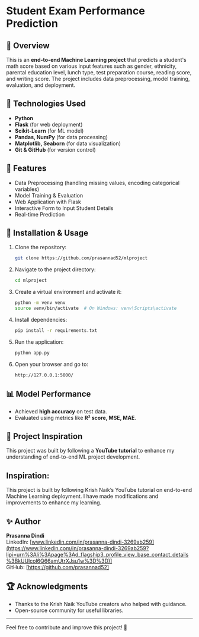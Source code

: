 # Student Exam Performance Prediction

## 📌 Overview
This is an **end-to-end Machine Learning project** that predicts a student's math score based on various input features such as gender, ethnicity, parental education level, lunch type, test preparation course, reading score, and writing score. The project includes data preprocessing, model training, evaluation, and deployment.

## 🔧 Technologies Used
- **Python**
- **Flask** (for web deployment)
- **Scikit-Learn** (for ML model)
- **Pandas, NumPy** (for data processing)
- **Matplotlib, Seaborn** (for data visualization)
- **Git & GitHub** (for version control)

## 🎯 Features
- Data Preprocessing (handling missing values, encoding categorical variables)
- Model Training & Evaluation
- Web Application with Flask
- Interactive Form to Input Student Details
- Real-time Prediction

## 🚀 Installation & Usage
1. Clone the repository:
   ```bash
   git clone https://github.com/prasannad52/mlproject
   ```
2. Navigate to the project directory:
   ```bash
   cd mlproject
   ```
3. Create a virtual environment and activate it:
   ```bash
   python -m venv venv
   source venv/bin/activate  # On Windows: venv\Scripts\activate
   ```
4. Install dependencies:
   ```bash
   pip install -r requirements.txt
   ```
5. Run the application:
   ```bash
   python app.py
   ```
6. Open your browser and go to:
   ```
   http://127.0.0.1:5000/
   ```

## 📊 Model Performance
- Achieved **high accuracy** on test data.
- Evaluated using metrics like **R² score, MSE, MAE**.

## 🎥 Project Inspiration
This project was built by following a **YouTube tutorial** to enhance my understanding of end-to-end ML project development.

## Inspiration: 
This project is built by following Krish Naik’s YouTube tutorial on end-to-end Machine Learning deployment. I have made modifications and improvements to enhance my learning.

## ✨ Author
**Prasanna Dindi**  
LinkedIn: [www.linkedin.com/in/prasanna-dindi-3269ab259](https://www.linkedin.com/in/prasanna-dindi-3269ab259?lipi=urn%3Ali%3Apage%3Ad_flagship3_profile_view_base_contact_details%3BkUUlcol6Q66amUtrXJsu1w%3D%3D)]  
GitHub: [https://github.com/prasannad52]

## 🏆 Acknowledgments
- Thanks to the Krish Naik YouTube creators who helped with guidance.
- Open-source community for useful libraries.

---
Feel free to contribute and improve this project! 🚀
